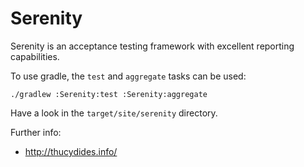Serenity
========

Serenity is an acceptance testing framework with excellent reporting capabilities.

To use gradle, the `test` and `aggregate` tasks can be used:

```
./gradlew :Serenity:test :Serenity:aggregate
```

Have a look in the `target/site/serenity` directory.

Further info:
* http://thucydides.info/
